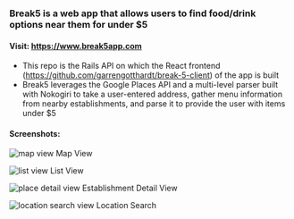 ### Break5 is a web app that allows users to find food/drink options near them for under $5

#### Visit: https://www.break5app.com

- This repo is the Rails API on which the React frontend (https://github.com/garrengotthardt/break-5-client) of the app is built
- Break5 leverages the Google Places API and a multi-level parser built with Nokogiri to take a user-entered address, gather menu information from nearby establishments, and parse it to provide the user with items under $5

#### Screenshots:

![map view](https://user-images.githubusercontent.com/1863593/31553472-9982fb8c-b008-11e7-95cb-f9e7c4fbdf10.png)
Map View

![list view](https://user-images.githubusercontent.com/1863593/31553070-4273a1d0-b007-11e7-93d9-d188376f23ed.png)
List View

![place detail view](https://user-images.githubusercontent.com/1863593/31553180-94f865da-b007-11e7-85a2-90cb8b424ce5.png)
Establishment Detail View

![location search view](https://user-images.githubusercontent.com/1863593/31553136-6d5a8864-b007-11e7-8112-aac1aadb6be9.png)
Location Search


